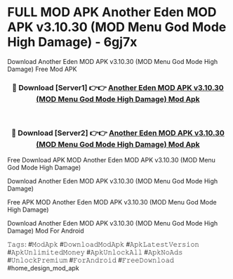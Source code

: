 # FULL MOD APK Another Eden MOD APK v3.10.30 (MOD Menu God Mode High Damage) - 6gj7x
Download Another Eden MOD APK v3.10.30 (MOD Menu God Mode High Damage) Free Mod APK

<div align="center">
<h3>🔴 Download [Server1] 👉👉 <a href="https://apk-comot.site?title=Another_Eden_MOD_APK_v3.10.30_(MOD_Menu_God_Mode_High_Damage)">Another Eden MOD APK v3.10.30 (MOD Menu God Mode High Damage) Mod Apk</a></h3><br>

<h3>🔴 Download [Server2] 👉👉 <a href="https://apk-comot.site?title=Another_Eden_MOD_APK_v3.10.30_(MOD_Menu_God_Mode_High_Damage)">Another Eden MOD APK v3.10.30 (MOD Menu God Mode High Damage) Mod Apk</a></h3>
</div>


Free Download APK MOD Another Eden MOD APK v3.10.30 (MOD Menu God Mode High Damage)

Download Another Eden MOD APK v3.10.30 (MOD Menu God Mode High Damage) 

Free APK MOD Another Eden MOD APK v3.10.30 (MOD Menu God Mode High Damage) 

Download Another Eden MOD APK v3.10.30 (MOD Menu God Mode High Damage) Mod For Android

𝚃𝚊𝚐𝚜: #𝙼𝚘𝚍𝙰𝚙𝚔 #𝙳𝚘𝚠𝚗𝚕𝚘𝚊𝚍𝙼𝚘𝚍𝙰𝚙𝚔 #𝙰𝚙𝚔𝙻𝚊𝚝𝚎𝚜𝚝𝚅𝚎𝚛𝚜𝚒𝚘𝚗 #𝙰𝚙𝚔𝚄𝚗𝚕𝚒𝚖𝚒𝚝𝚎𝚍𝙼𝚘𝚗𝚎𝚢 #𝙰𝚙𝚔𝚄𝚗𝚕𝚘𝚌𝚔𝙰𝚕𝚕 #𝙰𝚙𝚔𝙽𝚘𝙰𝚍𝚜 #𝚄𝚗𝚕𝚘𝚌𝚔𝙿𝚛𝚎𝚖𝚒𝚞𝚖 #𝙵𝚘𝚛𝙰𝚗𝚍𝚛𝚘𝚒𝚍 #𝙵𝚛𝚎𝚎𝙳𝚘𝚠𝚗𝚕𝚘𝚊𝚍 #home_design_mod_apk